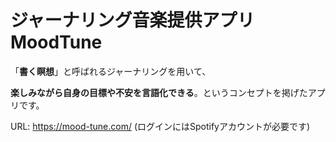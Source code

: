 # ジャーナリング音楽提供アプリMoodTune
「**書く瞑想**」と呼ばれるジャーナリングを用いて、

**楽しみながら自身の目標や不安を言語化できる**。というコンセプトを掲げたアプリです。

URL: https://mood-tune.com/
 (ログインにはSpotifyアカウントが必要です)

